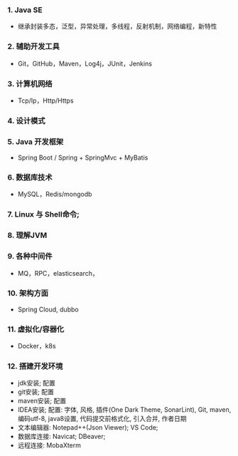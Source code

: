 ### 1. Java SE

-   继承封装多态，泛型，异常处理，多线程，反射机制，网络编程，新特性

### 2. 辅助开发工具

-   Git，GitHub，Maven，Log4j，JUnit，Jenkins

### 3. 计算机网络

-   Tcp/Ip，Http/Https

### 4. 设计模式

### 5. Java 开发框架

-   Spring Boot / Spring + SpringMvc + MyBatis

### 6. 数据库技术

-   MySQL，Redis/mongodb

### 7. Linux 与 Shell命令;

### 8. 理解JVM

### 9. 各种中间件

-   MQ，RPC，elasticsearch，

### 10. 架构方面

-   Spring Cloud, dubbo

### 11. 虚拟化/容器化

-   Docker，k8s

### 12. 搭建开发环境
- jdk安装; 配置
- git安装; 配置
- maven安装; 配置
- IDEA安装; 配置: 字体, 风格, 插件(One Dark Theme, SonarLint), Git, maven, 编码utf-8, java8设置, 代码提交前格式化, 引入合并, 作者日期
- 文本编辑器: Notepad++(Json Viewer); VS Code;
- 数据库连接: Navicat; DBeaver;
- 远程连接: MobaXterm